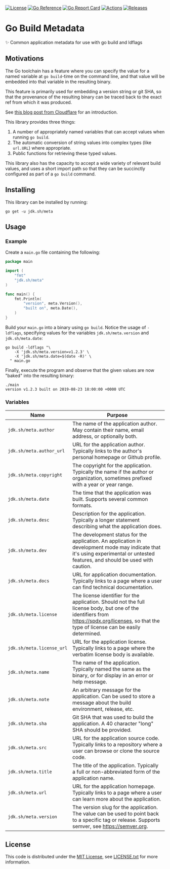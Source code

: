 [![License][license-badge]][license-link]
[![Go Reference][godoc-badge]][godoc-link]
[![Go Report Card][goreportcard-badge]][goreportcard-link]
[![Actions][github-actions-badge]][github-actions-link]
[![Releases][github-release-badge]][github-release-link]

# Go Build Metadata

✨ Common application metadata for use with go build and ldflags

## Motivations

The Go toolchain has a feature where you can specify the value for a named
variable at `go build`-time on the command line, and that value will be embedded
into that variable in the resulting binary.

This feature is primarily used for embedding a version string or git SHA, so
that the provenance of the resulting binary can be traced back to the exact ref
from which it was produced.

See [this blog post from Cloudflare](https://blog.cloudflare.com/setting-go-variables-at-compile-time)
for an introduction.

This library provides three things:

1. A number of appropriately named variables that can accept values when
   running `go build`.
2. The automatic conversion of string values into complex types (like
   `url.URL`) where appropriate.
3. Public functions for retrieving these typed values.

This library also has the capacity to accept a wide variety of relevant build
values, and uses a short import path so that they can be succinctly configured
as part of a `go build` command.

## Installing

This library can be installed by running:

```shell
go get -u jdk.sh/meta
```

## Usage

### Example

Create a `main.go` file containing the following:

```go
package main

import (
    "fmt"
    "jdk.sh/meta"
)

func main() {
    fmt.Println(
        "version", meta.Version(),
        "built on", meta.Date(),
    )
}
```

Build your `main.go` into a binary using `go build`. Notice the usage of
`-ldflags`, specifying values for the variables `jdk.sh/meta.version` and
`jdk.sh/meta.date`:

```shell
go build -ldflags "\
    -X 'jdk.sh/meta.version=v1.2.3' \
    -X 'jdk.sh/meta.date=$(date -R)' \
  " main.go
```

Finally, execute the program and observe that the given values are now "baked"
into the resulting binary:

```shell
./main
version v1.2.3 built on 2019-08-23 18:00:00 +0000 UTC
```

### Variables

| Name                      | Purpose                                                                                                                                                                                        |
| ------------------------- | ---------------------------------------------------------------------------------------------------------------------------------------------------------------------------------------------- |
| `jdk.sh/meta.author`      | The name of the application author. May contain their name, email address, or optionally both.                                                                                                 |
| `jdk.sh/meta.author_url`  | URL for the application author. Typically links to the author's personal homepage or Github profile.                                                                                           |
| `jdk.sh/meta.copyright`   | The copyright for the application. Typically the name if the author or organization, sometimes prefixed with a year or year range.                                                             |
| `jdk.sh/meta.date`        | The time that the application was built. Supports several common formats.                                                                                                                      |
| `jdk.sh/meta.desc`        | Description for the application. Typically a longer statement describing what the application does.                                                                                            |
| `jdk.sh/meta.dev`         | The development status for the application. An application in development mode may indicate that it's using experimental or untested features, and should be used with caution.                |
| `jdk.sh/meta.docs`        | URL for application documentation. Typically links to a page where a user can find technical documentation.                                                                                    |
| `jdk.sh/meta.license`     | The license identifier for the application. Should not the full license body, but one of the identifiers from https://spdx.org/licenses, so that the type of license can be easily determined. |
| `jdk.sh/meta.license_url` | URL for the application license. Typically links to a page where the verbatim license body is available.                                                                                       |
| `jdk.sh/meta.name`        | The name of the application. Typically named the same as the binary, or for display in an error or help message.                                                                               |
| `jdk.sh/meta.note`        | An arbitrary message for the application. Can be used to store a message about the build environment, release, etc.                                                                            |
| `jdk.sh/meta.sha`         | Git SHA that was used to build the application. A 40 character "long" SHA should be provided.                                                                                                  |
| `jdk.sh/meta.src`         | URL for the application source code. Typically links to a repository where a user can browse or clone the source code.                                                                         |
| `jdk.sh/meta.title`       | The title of the application. Typically a full or non-abbreviated form of the application name.                                                                                                |
| `jdk.sh/meta.url`         | URL for the application homepage. Typically links to a page where a user can learn more about the application.                                                                                 |
| `jdk.sh/meta.version`     | The version slug for the application. The value can be used to point back to a specific tag or release. Supports semver, see https://semver.org.                                               |

## License

This code is distributed under the [MIT License][license-link], see [LICENSE.txt][license-file] for more information.

[github-actions-badge]:  https://github.com/joshdk/meta/workflows/Build/badge.svg
[github-actions-link]:   https://github.com/joshdk/meta/actions
[github-release-badge]:  https://img.shields.io/github/release/joshdk/meta/all.svg
[github-release-link]:   https://github.com/joshdk/meta/releases
[godoc-badge]:           https://pkg.go.dev/badge/jdk.sh/meta.svg
[godoc-link]:            https://pkg.go.dev/jdk.sh/meta
[goreportcard-badge]:    https://goreportcard.com/badge/jdk.sh/meta
[goreportcard-link]:     https://goreportcard.com/report/jdk.sh/meta
[license-badge]:         https://img.shields.io/badge/license-MIT-green.svg
[license-file]:          https://github.com/joshdk/meta/blob/master/LICENSE.txt
[license-link]:          https://opensource.org/licenses/MIT
